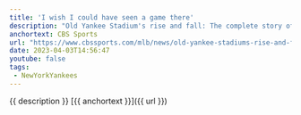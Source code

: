 ```yaml
---
title: 'I wish I could have seen a game there'
description: "Old Yankee Stadium's rise and fall: The complete story of 'The House that Ruth Built' 100 years after opening."
anchortext: CBS Sports
url: "https://www.cbssports.com/mlb/news/old-yankee-stadiums-rise-and-fall-the-complete-story-of-the-house-that-ruth-built-100-years-after-opening/"
date: 2023-04-03T14:56:47
youtube: false
tags:
 - NewYorkYankees
---
```

{{ description }} [{{ anchortext }}]({{ url }})